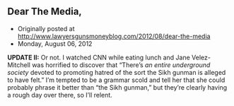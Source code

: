 ## Dear The Media,

 * Originally posted at http://www.lawyersgunsmoneyblog.com/2012/08/dear-the-media
 * Monday, August 06, 2012

**UPDATE II:** Or not. I watched CNN while eating lunch and Jane Velez-Mitchell was horrified to discover that “There’s _an entire underground society_ devoted to promoting hatred of the sort the Sikh gunman is alleged to have felt.” I’m tempted to be a grammar scold and tell her that she could probably phrase it better than “the Sikh gunman,” but they’re clearly having a rough day over there, so I’ll relent.